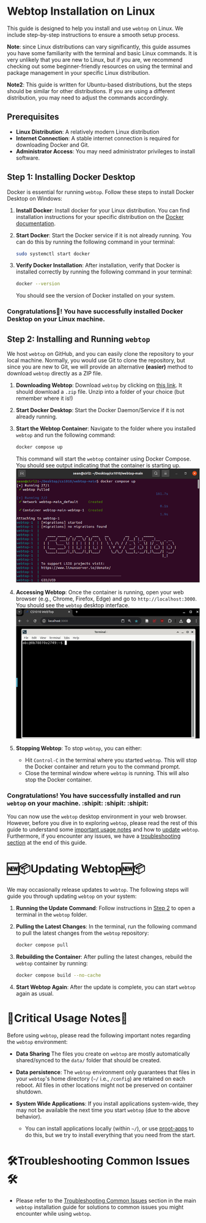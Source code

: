 # Webtop Installation on Linux
This guide is designed to help you install and use `webtop` on Linux. We include step-by-step instructions to ensure a smooth setup process. 

**Note**: since Linux distributions can vary significantly, this guide assumes you have some familiarity with the terminal and basic Linux commands. It is very unlikely that you are new to Linux, but if you are, we recommend checking out some beginner-friendly resources on using the terminal and package management in your specific Linux distribution.

**Note2**: This guide is written for Ubuntu-based distributions, but the steps should be similar for other distributions. If you are using a different distribution, you may need to adjust the commands accordingly.

## Prerequisites
- **Linux Distribution**: A relatively modern Linux distribution 
- **Internet Connection**: A stable internet connection is required for downloading Docker and Git.
- **Administrator Access**: You may need administrator privileges to install software.

## Step 1: Installing Docker Desktop
Docker is essential for running `webtop`. Follow these steps to install Docker Desktop on Windows:

1. **Install Docker**: Install docker for your Linux distribution. You can find installation instructions for your specific distribution on the [Docker documentation](https://docs.docker.com/engine/install/). 

2. **Start Docker**: Start the Docker service if it is not already running. You can do this by running the following command in your terminal:
    ```bash
    sudo systemctl start docker
    ```
3. **Verify Docker Installation**: After installation, verify that Docker is installed correctly by running the following command in your terminal:
    ```bash
    docker --version
    ```
   You should see the version of Docker installed on your system.


### Congratulations🎉! You have successfully installed Docker Desktop on your Linux machine.

## Step 2: Installing and Running `webtop`
We host `webtop` on GitHub, and you can easily clone the repository to your local machine. Normally, you would use Git to clone the repository, but since you are new to Git, we will provide an alternative __(easier)__ method to download `webtop` directly as a ZIP file. 

1. **Downloading Webtop**: Download `webtop` by clicking on [this link](https://github.com/learn-compsci/webtop/archive/refs/heads/main.zip). It should download a `.zip` file. Unzip into a folder of your choice (but remember where it is!)

2. **Start Docker Desktop**: Start the Docker Daemon/Service  if it is not already running. 

3. **Start the Webtop Container**: Navigate to the folder where you installed `webtop` and run the following command:
    ```bash
    docker compose up
    ```

    This command will start the `webtop` container using Docker Compose. You should see output indicating that the container is starting up.
    </br><img src="images/webtopinstallguide/assets-linux/linux-install-dockerup.png" alt="Webtop Start Output" width="600">

4. **Accessing Webtop**: Once the container is running, open your web browser (e.g., Chrome, Firefox, Edge) and go to `http://localhost:3000`. You should see the `webtop` desktop interface.
    </br><img src="images/webtopinstallguide/assets-linux/linux-install-dockerup-result.png" alt="Webtop Desktop Interface" width="600">

5. **Stopping Webtop**: To stop `webtop`, you can either:
    - Hit `Control-C` in the terminal where you started `webtop`. This will stop the Docker container and return you to the command prompt.
    - Close the terminal window where `webtop` is running. This will also stop the Docker container.

### Congratulations! You have successfully installed and run `webtop` on your machine. :shipit: :shipit: :shipit:
You can now use the `webtop` desktop environment in your web browser. However, before you dive in to exploring `webtop`, please read the rest of this guide to understand some [important usage notes](#critical-usage-notes) and how to [update](#updating-webtop) `webtop`. Furthermore, if you encounter any issues, we have a [troubleshooting section](#troubleshooting-common-issues) at the end of this guide.

# 🆕📦Updating Webtop🆕📦
We may occasionally release updates to `webtop`. The following steps will guide you through updating `webtop` on your system:

1. **Running the Update Command**: Follow instructions in [Step 2](#step-2-installing-and-running-webtop) to open a terminal in the `webtop` folder. 

2. **Pulling the Latest Changes**: In the terminal, run the following command to pull the latest changes from the `webtop` repository:
    ```bash
    docker compose pull
    ```
3. **Rebuilding the Container**: After pulling the latest changes, rebuild the `webtop` container by running:
    ```bash
    docker compose build --no-cache
    ```
4. **Start Webtop Again**: After the update is complete, you can start `webtop` again as usual.

# 🚨Critical Usage Notes🚨
Before using `webtop`, please read the following important notes regarding the `webtop` environment:

- **Data Sharing** The files you create on `webtop` are mostly automatically shared/synced to the `data/` folder that should be created.

- **Data persistence**: The `webtop` environment only guarantees that files in your `webtop`'s home directory (`~/` i.e., `/config`) are retained on each reboot. All files in other locations might not be preserved on container shutdown.

- **System Wide Applications**: If you install applications system-wide, they may not be available the next time you start `webtop` (due to the above behavior). 
    - You can install applications locally (within `~/`), or use [proot-apps](https://github.com/linuxserver/proot-apps) to do this, but we try to install everything that you need from the start.


# 🛠️Troubleshooting Common Issues🛠️
- Please refer to the [Troubleshooting Common Issues](README.md#troubleshooting-common-issues) section in the main `webtop` installation guide for solutions to common issues you might encounter while using `webtop`.










